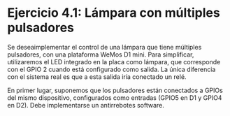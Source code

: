 # Ejercicio 4.1: Lámpara con múltiples pulsadores

Se deseaimplementar el control de una lámpara que tiene múltiples pulsadores, con una plataforma WeMos D1 mini. Para simplificar, utilizaremos el LED integrado en la placa como lámpara, que corresponde con el GPIO 2 cuando está configurado como salida. La única diferencia con el sistema real es que a esta salida iría conectado un relé.

En primer lugar, suponemos que los pulsadores están conectados a GPIOs del mismo dispositivo, configurados como entradas (GPIO5 en D1 y GPIO4 en D2). Debe implementarse un antirrebotes software.
